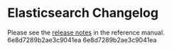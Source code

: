 # Elasticsearch Changelog

Please see the [release notes](https://www.elastic.co/guide/en/elasticsearch/reference/current/es-release-notes.html) in the reference manual.
6e8d7289b2ae3c9041ea
6e8d7289b2ae3c9041ea
